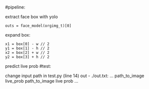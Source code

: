 #pipeline:

  extract face box with yolo
    
    outs = face_model(orgimg_t)[0]
  
  expand box:

  
    x1 = box[0] - w // 2
    y1 = box[1] - h // 2
    x2 = box[2] + w // 2
    y2 = box[3] + h // 2
  
  predict live prob
#test:
  
  change input path in test.py (line 14)
  out - ./out.txt:
    ...
    path_to_image live_prob
    path_to_image live prob
    ...
  
